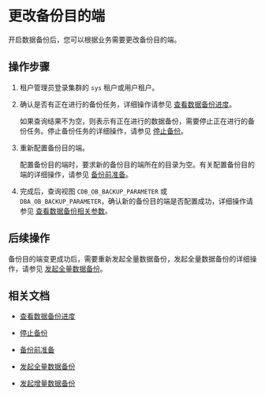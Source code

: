 # 更改备份目的端

开启数据备份后，您可以根据业务需要更改备份目的端。

## 操作步骤

1. 租户管理员登录集群的 `sys` 租户或用户租户。

2. 确认是否有正在进行的备份任务，详细操作请参见 [查看数据备份进度](500.view-data-backup-progress.md)。

   如果查询结果不为空，则表示有正在进行的数据备份，需要停止正在进行的备份任务。停止备份任务的详细操作，请参见 [停止备份](400.stop-data-backup.md)。

3. 重新配置备份目的端。

   配置备份目的端时，要求新的备份目的端所在的目录为空。有关配置备份目的端的详细操作，请参见 [备份前准备](100.preparation-before-data-backup.md)。

4. 完成后，查询视图 `CDB_OB_BACKUP_PARAMETER` 或 `DBA_OB_BACKUP_PARAMETER`，确认新的备份目的端是否配置成功，详细操作请参见 [查看数据备份相关参数](700.parameters-of-data-backup.md)。

## 后续操作

备份目的端变更成功后，需要重新发起全量数据备份，发起全量数据备份的详细操作，请参见 [发起全量数据备份](200.initiate-full-data-backup.md)。

## 相关文档

* [查看数据备份进度](500.view-data-backup-progress.md)

* [停止备份](400.stop-data-backup.md)

* [备份前准备](100.preparation-before-data-backup.md)

* [发起全量数据备份](200.initiate-full-data-backup.md)

* [发起增量数据备份](300.initiate-incremental-data-backup.md)
